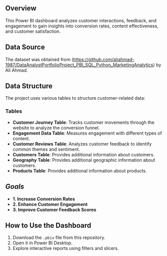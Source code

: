 ## Overview

This Power BI dashboard analyzes customer interactions, feedback, and engagement to gain insights into conversion rates, content effectiveness, and customer satisfaction.

## Data Source
The dataset was obtained from (https://github.com/aliahmad-1987/DataAnalystPortfolioProject_PBI_SQL_Python_MarketingAnalytics) by Ali Ahmad.

## **Data Structure**  
The project uses various tables to structure customer-related data:  

### **Tables**  
- **Customer Journey Table**: Tracks customer movements through the website to analyze the conversion funnel.  
- **Engagement Data Table**: Measures engagement with different types of content.  
- **Customer Reviews Table**: Analyzes customer feedback to identify common themes and sentiment.  
- **Customers Table**: Provides additional information about customers.  
- **Geography Table**: Provides additional geographic information about customers.  
- **Products Table**: Provides additional information about products.  

## *Goals*
- **1. Increase Conversion Rates** 
- **2. Enhance Customer Engagement** 
- **3. Improve Customer Feedback Scores** 

## **How to Use the Dashboard**  
1. Download the `.pbix` file from this repository.  
2. Open it in Power BI Desktop.  
3. Explore interactive reports using filters and slicers.  
